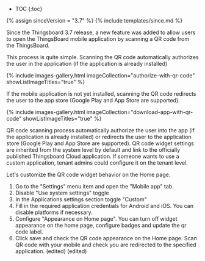 * TOC
{:toc}

{% assign sinceVersion = "3.7" %}
{% include templates/since.md %}

Since the Thingsboard 3.7 release, a new feature was added to allow users to open the ThingsBoard mobile application by scanning a QR code from the ThingsBoard.

This process is quite simple. Scanning the QR code automatically authorizes the user in the application (if the application is already installed)

{% include images-gallery.html imageCollection="authorize-with-qr-code" showListImageTitles="true" %}

If the mobile application is not yet installed, scanning the QR code redirects the user to the app store (Google Play and App Store are supported).

{% include images-gallery.html imageCollection="download-app-with-qr-code" showListImageTitles="true" %}

QR code scanning process automatically authorize the user into the app (if the application is already installed) or redirects the user to the application store (Google Play and App Store are supported). QR code widget settings are inherited from the system level by default and link to the officially published Thingsboard Cloud application. 
If someone wants to use a custom application, tenant admins could configure it on the tenant level.

Let's customize the QR code widget behavior on the Home page.

1. Go to the "Settings" menu item and open the "Mobile app" tab.
2. Disable "Use system settings" toggle
3. In the Applications settings section toggle "Custom"
4. Fill in the required application credentials for Android and iOS. You can disable platforms if necessary.
5. Configure "Appearance on Home page". You can turn off widget appearance on the home page, configure badges and update the qr code label.
6. Click save and check the QR code appearance on the Home page. Scan QR code with your mobile and check you are redirected to the specified application. (edited) (edited) 
